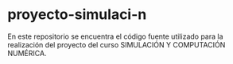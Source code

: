 # proyecto-simulaci-n
En este repositorio se encuentra el código fuente utilizado para la realización del proyecto del curso SIMULACIÓN Y COMPUTACIÓN NUMÉRICA.
